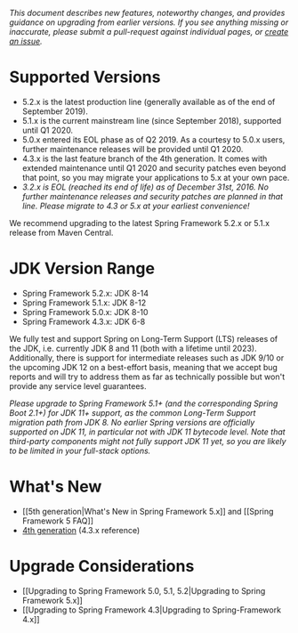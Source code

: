 _This document describes new features, noteworthy changes, and provides guidance on upgrading from earlier versions. If you see anything missing or inaccurate, please submit a pull-request against individual pages, or [create an issue](https://github.com/spring-projects/spring-framework/issues)._

# Supported Versions

- 5.2.x is the latest production line (generally available as of the end of September 2019).
- 5.1.x is the current mainstream line (since September 2018), supported until Q1 2020.
- 5.0.x entered its EOL phase as of Q2 2019. As a courtesy to 5.0.x users, further maintenance releases will be provided until Q1 2020.
- 4.3.x is the last feature branch of the 4th generation. It comes with extended maintenance until Q1 2020 and security patches even beyond that point, so you may migrate your applications to 5.x at your own pace.
- _3.2.x is EOL (reached its end of life) as of December 31st, 2016. No further maintenance releases and security patches are planned in that line. Please migrate to 4.3 or 5.x at your earliest convenience!_

We recommend upgrading to the latest Spring Framework 5.2.x or 5.1.x release from Maven Central.

# JDK Version Range

- Spring Framework 5.2.x: JDK 8-14
- Spring Framework 5.1.x: JDK 8-12
- Spring Framework 5.0.x: JDK 8-10
- Spring Framework 4.3.x: JDK 6-8

We fully test and support Spring on Long-Term Support (LTS) releases of the JDK, i.e. currently JDK 8 and 11 (both with a lifetime until 2023). Additionally, there is support for intermediate releases such as JDK 9/10 or the upcoming JDK 12 on a best-effort basis, meaning that we accept bug reports and will try to address them as far as technically possible but won't provide any service level guarantees.

_Please upgrade to Spring Framework 5.1+ (and the corresponding Spring Boot 2.1+) for JDK 11+ support, as the common Long-Term Support migration path from JDK 8. No earlier Spring versions are officially supported on JDK 11, in particular not with JDK 11 bytecode level. Note that third-party components might not fully support JDK 11 yet, so you are likely to be limited in your full-stack options._

# What's New

- [[5th generation|What's New in Spring Framework 5.x]] and [[Spring Framework 5 FAQ]]
- [4th generation](https://docs.spring.io/spring-framework/docs/4.3.x/spring-framework-reference/htmlsingle/#spring-whats-new) (4.3.x reference)

# Upgrade Considerations

- [[Upgrading to Spring Framework 5.0, 5.1, 5.2|Upgrading to Spring Framework 5.x]]
- [[Upgrading to Spring Framework 4.3|Upgrading to Spring-Framework 4.x]]